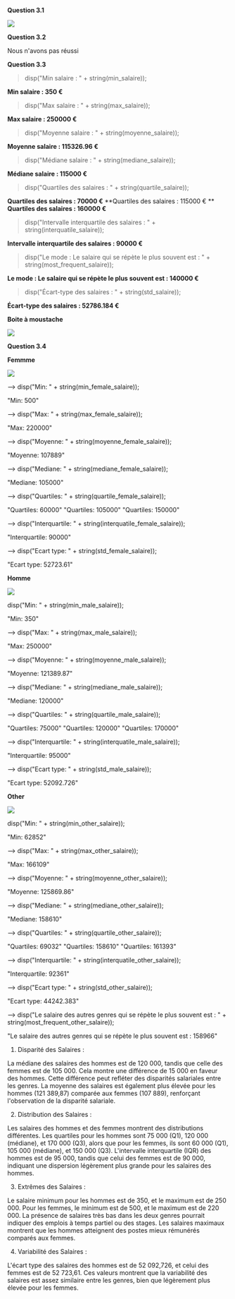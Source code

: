 **Question 3.1**

<img src="./img/3.1.PNG"></div>


**Question 3.2**


Nous n'avons pas réussi 

**Question 3.3**

> disp("Min salaire : " + string(min_salaire));

  **Min salaire : 350 €**

> disp("Max salaire : " + string(max_salaire));

  **Max salaire : 250000 €**

> disp("Moyenne salaire : " + string(moyenne_salaire));

  **Moyenne salaire : 115326.96 €**

> disp("Médiane salaire : " + string(mediane_salaire));

  **Médiane salaire : 115000 €**

> disp("Quartiles des salaires : " + string(quartile_salaire));

  **Quartiles des salaires : 70000 €**
  **Quartiles des salaires : 115000 € **
  **Quartiles des salaires : 160000 €**

> disp("Intervalle interquartile des salaires : " + string(interquatile_salaire));

  **Intervalle interquartile des salaires : 90000 €**

> disp("Le mode : Le salaire qui se répète le plus souvent est : " + string(most_frequent_salaire));

  **Le mode : Le salaire qui se répète le plus souvent est : 140000 €**

> disp("Écart-type des salaires : " + string(std_salaire));

  **Écart-type des salaires : 52786.184 €**

  **Boite à moustache**

<img src="./img/3.3.PNG"></div>


**Question 3.4**


**Femmme**

<img src="./img/3.4Femme.PNG"></div>

--> disp("Min: " + string(min_female_salaire));

  "Min: 500"

--> disp("Max: " + string(max_female_salaire));

  "Max: 220000"

--> disp("Moyenne: " + string(moyenne_female_salaire));

  "Moyenne: 107889"

--> disp("Mediane: " + string(mediane_female_salaire));

  "Mediane: 105000"

--> disp("Quartiles: " + string(quartile_female_salaire));

  "Quartiles: 60000" 
  "Quartiles: 105000"
  "Quartiles: 150000"

--> disp("Interquartile: " + string(interquatile_female_salaire));

  "Interquartile: 90000"

--> disp("Ecart type: " + string(std_female_salaire));

  "Ecart type: 52723.61"

  **Homme**

  <img src="./img/3.4Homme.PNG"></div>

disp("Min: " + string(min_male_salaire));

"Min: 350"

--> disp("Max: " + string(max_male_salaire));

"Max: 250000"

--> disp("Moyenne: " + string(moyenne_male_salaire));

"Moyenne: 121389.87"

--> disp("Mediane: " + string(mediane_male_salaire));

"Mediane: 120000"

--> disp("Quartiles: " + string(quartile_male_salaire));

"Quartiles: 75000"
"Quartiles: 120000"
"Quartiles: 170000"

--> disp("Interquartile: " + string(interquatile_male_salaire));

"Interquartile: 95000"

--> disp("Ecart type: " + string(std_male_salaire));

"Ecart type: 52092.726"

**Other**

 <img src="./img/3.4Other.PNG"></div>


 disp("Min: " + string(min_other_salaire));

  "Min: 62852"

--> disp("Max: " + string(max_other_salaire));

  "Max: 166109"

--> disp("Moyenne: " + string(moyenne_other_salaire));

  "Moyenne: 125869.86"

--> disp("Mediane: " + string(mediane_other_salaire));

  "Mediane: 158610"

--> disp("Quartiles: " + string(quartile_other_salaire));

  "Quartiles: 69032" 
  "Quartiles: 158610"
  "Quartiles: 161393"

--> disp("Interquartile: " + string(interquatile_other_salaire));

  "Interquartile: 92361"

--> disp("Ecart type: " + string(std_other_salaire));

  "Ecart type: 44242.383"

--> disp("Le salaire des autres genres qui se répète le plus souvent est : " + string(most_frequent_other_salaire));

  "Le salaire des autres genres qui se répète le plus souvent est : 158966"

  
1. Disparité des Salaires :

La médiane des salaires des hommes est de 120 000, tandis que celle des femmes est de 105 000. Cela montre une différence de 15 000 en faveur des hommes. Cette différence peut refléter des disparités salariales entre les genres.
La moyenne des salaires est également plus élevée pour les hommes (121 389,87) comparée aux femmes (107 889), renforçant l'observation de la disparité salariale.

2. Distribution des Salaires :

Les salaires des hommes et des femmes montrent des distributions différentes. Les quartiles pour les hommes sont 75 000 (Q1), 120 000 (médiane), et 170 000 (Q3), alors que pour les femmes, ils sont 60 000 (Q1), 105 000 (médiane), et 150 000 (Q3).
L'intervalle interquartile (IQR) des hommes est de 95 000, tandis que celui des femmes est de 90 000, indiquant une dispersion légèrement plus grande pour les salaires des hommes.

3. Extrêmes des Salaires :

Le salaire minimum pour les hommes est de 350, et le maximum est de 250 000. Pour les femmes, le minimum est de 500, et le maximum est de 220 000.
La présence de salaires très bas dans les deux genres pourrait indiquer des emplois à temps partiel ou des stages. Les salaires maximaux montrent que les hommes atteignent des postes mieux rémunérés comparés aux femmes.

4. Variabilité des Salaires :

L'écart type des salaires des hommes est de 52 092,726, et celui des femmes est de 52 723,61. Ces valeurs montrent que la variabilité des salaires est assez similaire entre les genres, bien que légèrement plus élevée pour les femmes.
